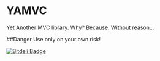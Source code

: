 YAMVC
=============
Yet Another MVC library. Why? Because. Without reason...

##Danger
Use only on your own risk!



[![Bitdeli Badge](https://d2weczhvl823v0.cloudfront.net/devjseu/yamvc/trend.png)](https://bitdeli.com/free "Bitdeli Badge")

